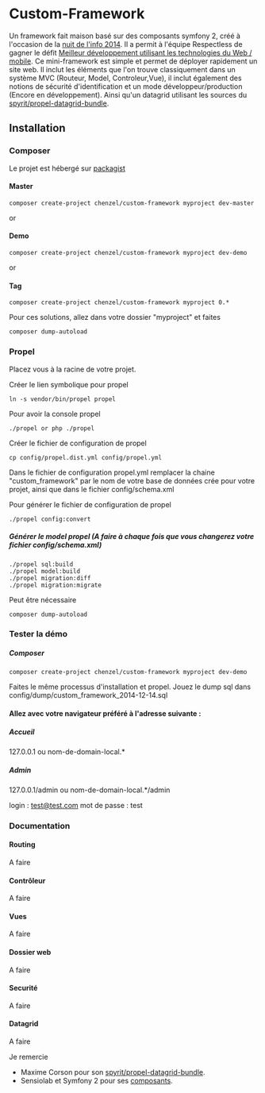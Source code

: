 Custom-Framework
================

Un framework fait maison basé sur des composants symfony 2, créé à l'occasion de la [nuit de l'info 2014](http://www.nuitdelinfo.com/). 
Il a permit à l'équipe Respectless de gagner le défit [Meilleur développement utilisant les technologies du Web / mobile](http://www.nuitdelinfo.com/n2i/defis/41).
Ce mini-framework est simple et permet de déployer rapidement un site web. Il inclut les éléments que l'on trouve classiquement dans un système MVC (Routeur, Model, Controleur,Vue), il inclut également des notions de sécurité d'identification et un mode développeur/production (Encore en développement). 
Ainsi qu'un datagrid utilisant les sources du [spyrit/propel-datagrid-bundle](https://packagist.org/packages/spyrit/propel-datagrid-bundle).


## Installation

### Composer

Le projet est hébergé sur [packagist](https://packagist.org/packages/chenzel/custom-framework)

#### Master
```
composer create-project chenzel/custom-framework myproject dev-master
```
or
#### Demo
```
composer create-project chenzel/custom-framework myproject dev-demo
```
or
#### Tag
```
composer create-project chenzel/custom-framework myproject 0.*
```

Pour ces solutions, allez dans votre dossier "myproject" et faites
```
composer dump-autoload
```

### Propel
Placez vous à la racine de votre projet.

Créer le lien symbolique pour propel 

```
ln -s vendor/bin/propel propel
```

Pour avoir la console propel
```
./propel or php ./propel
```

Créer le fichier de configuration de propel
```
cp config/propel.dist.yml config/propel.yml
```

Dans le fichier de configuration propel.yml remplacer la chaine "custom_framework" par le nom de votre base de données crée pour votre projet, ainsi que dans le fichier config/schema.xml

Pour générer le fichier de configuration de propel 

```
./propel config:convert
```

##### Générer le model propel (A faire à chaque fois que vous changerez votre fichier config/schema.xml)
```
./propel sql:build
./propel model:build
./propel migration:diff
./propel migration:migrate
```

Peut être nécessaire
```
composer dump-autoload
```

### Tester la démo

##### Composer
```
composer create-project chenzel/custom-framework myproject dev-demo
```

Faites le même processus d'installation et propel.
Jouez le dump sql dans config/dump/custom_framework_2014-12-14.sql

#### Allez avec votre navigateur préféré à l'adresse suivante :

##### Accueil 
127.0.0.1 ou nom-de-domain-local.*

##### Admin 
127.0.0.1/admin ou nom-de-domain-local.*/admin

login : test@test.com
mot de passe : test

### Documentation 

#### Routing

A faire

#### Contrôleur

A faire

#### Vues

A faire

#### Dossier web

A faire

#### Securité

A faire

#### Datagrid

A faire

Je remercie

- Maxime Corson pour son [spyrit/propel-datagrid-bundle](https://packagist.org/packages/spyrit/propel-datagrid-bundle).
- Sensiolab et Symfony 2 pour ses [composants](http://symfony.com/).